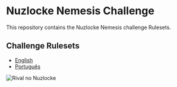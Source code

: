 # Nuzlocke Nemesis Challenge

This repository contains the Nuzlocke Nemesis challenge Rulesets.

## Challenge Rulesets

-   [English](NuzlockNemesisEN.md)
-   [Português](NuzlockNemesisPT.md)

![Rival no Nuzlocke](img/rivals.jpg)